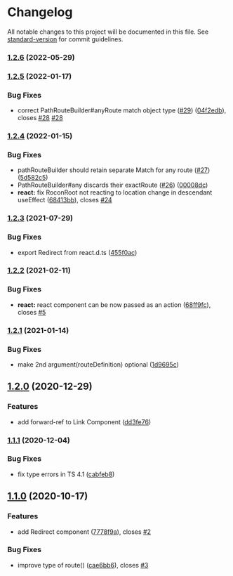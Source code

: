 # Changelog

All notable changes to this project will be documented in this file. See [standard-version](https://github.com/conventional-changelog/standard-version) for commit guidelines.

### [1.2.6](https://github.com/uhyo/rocon/compare/v1.2.5...v1.2.6) (2022-05-29)

### [1.2.5](https://github.com/uhyo/rocon/compare/v1.2.4...v1.2.5) (2022-01-17)


### Bug Fixes

* correct PathRouteBuilder#anyRoute match object type ([#29](https://github.com/uhyo/rocon/issues/29)) ([04f2edb](https://github.com/uhyo/rocon/commit/04f2edb429af24cf190ceb9f1f64386e27ef6f08)), closes [#28](https://github.com/uhyo/rocon/issues/28) [#28](https://github.com/uhyo/rocon/issues/28)

### [1.2.4](https://github.com/uhyo/rocon/compare/v1.2.3...v1.2.4) (2022-01-15)


### Bug Fixes

* pathRouteBuilder should retain separate Match for any route ([#27](https://github.com/uhyo/rocon/issues/27)) ([5d582c5](https://github.com/uhyo/rocon/commit/5d582c5c46242e26c2be60aef1fc45aba0adc15c))
* PathRouteBuilder#any discards their exactRoute ([#26](https://github.com/uhyo/rocon/issues/26)) ([00008dc](https://github.com/uhyo/rocon/commit/00008dc7af1903c72db83e7ff1a38aab027ad26c))
* **react:** fix RoconRoot not reacting to location change in descendant useEffect ([68413bb](https://github.com/uhyo/rocon/commit/68413bb1b9050df11653a336e56f952dcf175137)), closes [#24](https://github.com/uhyo/rocon/issues/24)

### [1.2.3](https://github.com/uhyo/rocon/compare/v1.2.2...v1.2.3) (2021-07-29)


### Bug Fixes

* export Redirect from react.d.ts ([455f0ac](https://github.com/uhyo/rocon/commit/455f0ac3501421faf5777d413c5e73724db9b951))

### [1.2.2](https://github.com/uhyo/rocon/compare/v1.2.1...v1.2.2) (2021-02-11)


### Bug Fixes

* **react:** react component can be now passed as an action ([68ff9fc](https://github.com/uhyo/rocon/commit/68ff9fc1723e409a407d706d81ce85bd0c731394)), closes [#5](https://github.com/uhyo/rocon/issues/5)

### [1.2.1](https://github.com/uhyo/rocon/compare/v1.2.0...v1.2.1) (2021-01-14)


### Bug Fixes

* make 2nd argument(routeDefinition) optional ([1d9695c](https://github.com/uhyo/rocon/commit/1d9695ca9979fdc7203367d10db4fece42338a4c))

## [1.2.0](https://github.com/uhyo/rocon/compare/v1.1.1...v1.2.0) (2020-12-29)


### Features

* add forward-ref to Link Component ([dd3fe76](https://github.com/uhyo/rocon/commit/dd3fe76752519f24a03c4946c0cc5a6129eebcfe))

### [1.1.1](https://github.com/uhyo/rocon/compare/v1.1.0...v1.1.1) (2020-12-04)


### Bug Fixes

* fix type errors in TS 4.1 ([cabfeb8](https://github.com/uhyo/rocon/commit/cabfeb8b9d715f040b04925f4ffed91296a7ebfa))

## [1.1.0](https://github.com/uhyo/rocon/compare/v1.0.0...v1.1.0) (2020-10-17)


### Features

* add Redirect component ([7778f9a](https://github.com/uhyo/rocon/commit/7778f9a81522ff8664632cf308241249d9e49ab9)), closes [#2](https://github.com/uhyo/rocon/issues/2)


### Bug Fixes

* improve type of route() ([cae6bb6](https://github.com/uhyo/rocon/commit/cae6bb658f2171e30d1d307b6a1ef7470c235f94)), closes [#3](https://github.com/uhyo/rocon/issues/3)

